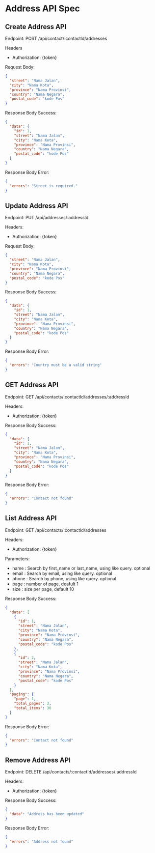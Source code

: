 # Address API Spec

## Create Address API

Endpoint: POST /api/contact/:contactId/addresses

Headers

- Authorization: {token}

Request Body:

```json
{
  "street": "Nama Jalan",
  "city": "Nama Kota",
  "province": "Nama Provinsi",
  "country": "Nama Negara",
  "postal_code": "kode Pos"
}
```

Response Body Success:

```json
{
  "data": {
    "id": 1,
    "street": "Nama Jalan",
    "city": "Nama Kota",
    "province": "Nama Provinsi",
    "country": "Nama Negara",
    "postal_code": "kode Pos"
  }
}
```

Response Body Error:

```json
{
  "errors": "Street is required."
}
```

## Update Address API

Endpoint: PUT /api/addresses/:addressId

Headers:

- Authorization: {token}

Request Body:

```json
{
  "street": "Nama Jalan",
  "city": "Nama Kota",
  "province": "Nama Provinsi",
  "country": "Nama Negara",
  "postal_code": "kode Pos"
}
```

Response Body Success:

```json
{
  "data": {
    "id": 1,
    "street": "Nama Jalan",
    "city": "Nama Kota",
    "province": "Nama Provinsi",
    "country": "Nama Negara",
    "postal_code": "kode Pos"
  }
}
```

Response Body Error:

```json
{
  "errors": "Country must be a valid string"
}
```

## GET Address API

Endpoint: GET /api/contacts/:contactId/addresses/:addressId

Headers:

- Authorization: {token}

Response Body Success:

```json
{
  "data": {
    "id": 1,
    "street": "Nama Jalan",
    "city": "Nama Kota",
    "province": "Nama Provinsi",
    "country": "Nama Negara",
    "postal_code": "kode Pos"
  }
}
```

Response Body Error:

```json
{
  "errors": "Contact not found"
}
```

## List Address API

Endpoint: GET /api/contacts/:contactId/addresses

Headers:

- Authorization: {token}

Parameters:

- name : Search by first_name or last_name, using like query. optional
- email : Search by email, using like query. optional
- phone : Search by phone, using like query. optional
- page : number of page, deafult 1
- size : size per page, default 10

Response Body Success:

```json
{
  "data": [
    {
      "id": 1,
      "street": "Nama Jalan",
      "city": "Nama Kota",
      "province": "Nama Provinsi",
      "country": "Nama Negara",
      "postal_code": "kode Pos"
    },
    {
      "id": 2,
      "street": "Nama Jalan",
      "city": "Nama Kota",
      "province": "Nama Provinsi",
      "country": "Nama Negara",
      "postal_code": "kode Pos"
    }
  ],
  "paging": {
    "page": 1,
    "total_pages": 3,
    "total_items": 30
  }
}
```

Response Body Error:

```json
{
  "errors": "Contact not found"
}
```

## Remove Address API

Endpoint: DELETE /api/contacts/:contactId/addresses/:addressId

Headers:

- Authorization: {token}

Response Body Success:

```json
{
  "data": "Address has been updated"
}
```

Response Body Error:

```json
{
  "errors": "Address not found"
}
```
